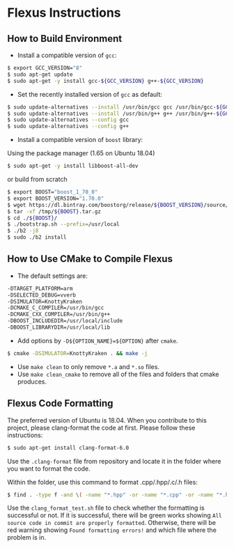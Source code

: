 # Flexus Instructions

## How to Build Environment

* Install a compatible version of `gcc`:

```sh
$ export GCC_VERSION="8"
$ sudo apt-get update
$ sudo apt-get -y install gcc-${GCC_VERSION} g++-${GCC_VERSION}
```

* Set the recently installed version of `gcc` as default:

```sh
$ sudo update-alternatives --install /usr/bin/gcc gcc /usr/bin/gcc-${GCC_VERSION} 20
$ sudo update-alternatives --install /usr/bin/g++ g++ /usr/bin/g++-${GCC_VERSION} 20
$ sudo update-alternatives --config gcc
$ sudo update-alternatives --config g++
```

* Install a compatible version of `boost` library:

Using the package manager (1.65 on Ubuntu 18.04)
```sh
$ sudo apt-get -y install libboost-all-dev
```
or build from scratch
```sh
$ export BOOST="boost_1_70_0"
$ export BOOST_VERSION="1.70.0"
$ wget https://dl.bintray.com/boostorg/release/${BOOST_VERSION}/source/${BOOST}.tar.gz -O /tmp/${BOOST}.tar.gz
$ tar -xf /tmp/${BOOST}.tar.gz
$ cd ./${BOOST}/
$ ./bootstrap.sh --prefix=/usr/local
$ ./b2 -j8
$ sudo ./b2 install
```

## How to Use CMake to Compile Flexus

* The default settings are:

```sh
-DTARGET_PLATFORM=arm
-DSELECTED_DEBUG=vverb
-DSIMULATOR=KnottyKraken
-DCMAKE_C_COMPILER=/usr/bin/gcc
-DCMAKE_CXX_COMPILER=/usr/bin/g++
-DBOOST_INCLUDEDIR=/usr/local/include
-DBOOST_LIBRARYDIR=/usr/local/lib
```

* Add options by `-D${OPTION_NAME}=${OPTION}` after `cmake`.

```sh
$ cmake -DSIMULATOR=KnottyKraken . && make -j
```

* Use `make clean` to only remove `*.a` and `*.so` files.
* Use `make clean_cmake` to remove all of the files and folders that cmake produces.

## Flexus Code Formatting

The preferred version of Ubuntu is 18.04. When you contribute to this project, please clang-format the code at first. Please follow these instructions:

```sh
$ sudo apt-get install clang-format-6.0
```

Use the `.clang-format` file from repository and locate it in the folder where you want to format the code.

Within the folder, use this command to format .cpp/.hpp/.c/.h files:

```sh
$ find . -type f -and \( -name "*.hpp" -or -name "*.cpp" -or -name "*.h" -or -name "*.c" \) | xargs clang-format -i
```

Use the `clang_format_test.sh` file to check whether the formatting is successful or not. If it is successful, there will be green works showing `All source code in commit are properly formatted`. Otherwise, there will be red warning showing `Found formatting errors!` and which file where the problem is in.
